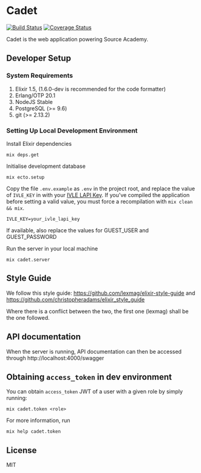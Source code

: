 # Cadet

[![Build Status](https://travis-ci.org/source-academy/cadet.svg?branch=master)](https://travis-ci.org/source-academy/cadet)
[![Coverage Status](https://coveralls.io/repos/github/source-academy/cadet/badge.svg?branch=master)](https://coveralls.io/github/source-academy/cadet?branch=master)

Cadet is the web application powering Source Academy.

## Developer Setup

### System Requirements

1. Elixir 1.5, (1.6.0-dev is recommended for the code formatter)
2. Erlang/OTP 20.1
3. NodeJS Stable
4. PostgreSQL (>= 9.6)
5. git (>= 2.13.2)

### Setting Up Local Development Environment

Install Elixir dependencies

    mix deps.get

Initialise development database

    mix ecto.setup

Copy the file `.env.example` as `.env` in the project root, and replace the
value of `IVLE_KEY` in with your [IVLE LAPI Key](https://ivle.nus.edu.sg/LAPI/default.aspx).
If you've compiled the application before setting a valid value, you must force
a recompilation with `mix clean && mix`.

    IVLE_KEY=your_ivle_lapi_key

If available, also replace the values for GUEST\_USER and GUEST\_PASSWORD

Run the server in your local machine

    mix cadet.server


## Style Guide

We follow this style guide: https://github.com/lexmag/elixir-style-guide and https://github.com/christopheradams/elixir_style_guide

Where there is a conflict between the two, the first one (lexmag) shall be the one followed.

## API documentation

When the server is running, API documentation can then be accessed through http://localhost:4000/swagger

## Obtaining `access_token` in dev environment

You can obtain `access_token` JWT of a user with a given role by simply running:

    mix cadet.token <role>

For more information, run

    mix help cadet.token

## License

MIT
